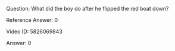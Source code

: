 Question: What did the boy do after he flipped the red boat down?

Reference Answer: 0

Video ID: 5826069843

Answer: 0

